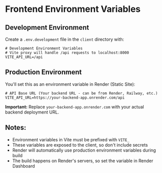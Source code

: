 # Frontend Environment Variables

## Development Environment

Create a `.env.development` file in the `client` directory with:

```env
# Development Environment Variables
# Vite proxy will handle /api requests to localhost:8000
VITE_API_URL=/api
```

## Production Environment

You'll set this as an environment variable in Render (Static Site):

```env
# API Base URL (Your backend URL - can be from Render, Railway, etc.)
VITE_API_URL=https://your-backend-app.onrender.com/api
```

**Important:** Replace `your-backend-app.onrender.com` with your actual backend deployment URL.

## Notes:
- Environment variables in Vite must be prefixed with `VITE_`
- These variables are exposed to the client, so don't include secrets
- Render will automatically use production environment variables during build
- The build happens on Render's servers, so set the variable in Render Dashboard

